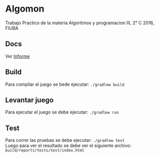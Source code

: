# Algomon
Trabajo Practico de la materia Algoritmos y programacion III, 2° C 2016, FIUBA
## Docs
Ver [Informe](docs/report.pdf)
## Build
Para compilar el juego se bede ejecutar: ```./gradlew build```
## Levantar juego
Para ejecutar el juego se debe ejecutar: ```./gradlew run```
## Test
Para correr las pruebas se debe ejecutar: ```./gradlew test```  
Luego para ver el resultado se debe ver el siguiente archivo: ```build/reports/tests/test/index.html```
